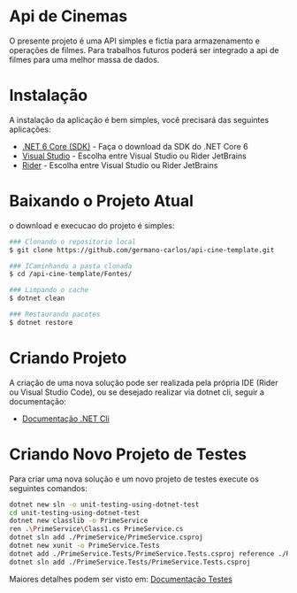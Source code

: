 
# Api de Cinemas 

O presente projeto é uma API simples e fictía para armazenamento e operações de filmes. Para trabalhos futuros poderá ser integrado a api de filmes para uma melhor massa de dados.

# Instalação

A instalação da aplicação é bem simples, você precisará das seguintes aplicações:

- [.NET 6 Core (SDK)](https://dotnet.microsoft.com/en-us/download/dotnet/6.0) - Faça o download da SDK do .NET Core 6
- [Visual Studio](https://visualstudio.microsoft.com/pt-br/downloads/) - Escolha entre Visual Studio ou Rider JetBrains
- [Rider](https://www.jetbrains.com/pt-br/rider/) - Escolha entre Visual Studio ou Rider JetBrains

# Baixando o Projeto Atual

o download e execucao do projeto é simples:

```bash
### Clonando o repositorio local
$ git clone https://github.com/germano-carlos/api-cine-template.git

### ICaminhando a pasta clonada
$ cd /api-cine-template/Fontes/

### Limpando o cache
$ dotnet clean

### Restaurando pacotes
$ dotnet restore

```

# Criando Projeto

A criação de uma nova solução pode ser realizada pela própria IDE (Rider ou Visual Studio Code), ou se desejado realizar via dotnet cli, seguir a documentação:
- [Documentação .NET Cli](https://docs.microsoft.com/pt-br/dotnet/core/tools/dotnet-sln)

# Criando Novo Projeto de Testes

Para criar uma nova solução e um novo projeto de testes execute os seguintes comandos:

```bash
dotnet new sln -o unit-testing-using-dotnet-test
cd unit-testing-using-dotnet-test
dotnet new classlib -o PrimeService
ren .\PrimeService\Class1.cs PrimeService.cs
dotnet sln add ./PrimeService/PrimeService.csproj
dotnet new xunit -o PrimeService.Tests
dotnet add ./PrimeService.Tests/PrimeService.Tests.csproj reference ./PrimeService/PrimeService.csproj
dotnet sln add ./PrimeService.Tests/PrimeService.Tests.csproj
```

Maiores detalhes podem ser visto em: [Documentação Testes](https://docs.microsoft.com/pt-br/dotnet/core/testing/unit-testing-with-dotnet-test)
